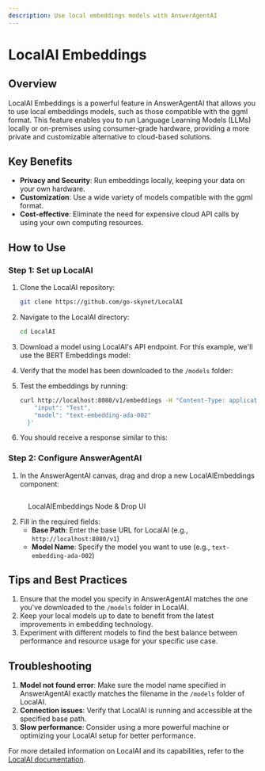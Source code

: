 ```yaml
---
description: Use local embeddings models with AnswerAgentAI
---
```


# LocalAI Embeddings

## Overview

LocalAI Embeddings is a powerful feature in AnswerAgentAI that allows you to use local embeddings models, such as those compatible with the ggml format. This feature enables you to run Language Learning Models (LLMs) locally or on-premises using consumer-grade hardware, providing a more private and customizable alternative to cloud-based solutions.

## Key Benefits

-   **Privacy and Security**: Run embeddings locally, keeping your data on your own hardware.
-   **Customization**: Use a wide variety of models compatible with the ggml format.
-   **Cost-effective**: Eliminate the need for expensive cloud API calls by using your own computing resources.

## How to Use

### Step 1: Set up LocalAI

1. Clone the LocalAI repository:

    ```bash
    git clone https://github.com/go-skynet/LocalAI
    ```

2. Navigate to the LocalAI directory:

    ```bash
    cd LocalAI
    ```

3. Download a model using LocalAI's API endpoint. For this example, we'll use the BERT Embeddings model:

<!-- TODO: Screenshot showing the LocalAI API endpoint for downloading the BERT Embeddings model -->

4. Verify that the model has been downloaded to the `/models` folder:

<!-- TODO: Screenshot showing the downloaded model in the /models folder -->

5. Test the embeddings by running:

    ```bash
    curl http://localhost:8080/v1/embeddings -H "Content-Type: application/json" -d '{
        "input": "Test",
        "model": "text-embedding-ada-002"
      }'
    ```

6. You should receive a response similar to this:

<!-- TODO: Screenshot showing the response from the curl command -->

### Step 2: Configure AnswerAgentAI

1. In the AnswerAgentAI canvas, drag and drop a new LocalAIEmbeddings component:

<!-- TODO: Screenshot showing the LocalAIEmbeddings component being added to the canvas -->
<figure><img src="/.gitbook/assets/screenshots/localembeddingsai.png" alt="" /><figcaption><p> LocalAIEmbeddings Node  &#x26; Drop UI</p></figcaption></figure>

2. Fill in the required fields:
    - **Base Path**: Enter the base URL for LocalAI (e.g., `http://localhost:8080/v1`)
    - **Model Name**: Specify the model you want to use (e.g., `text-embedding-ada-002`)

## Tips and Best Practices

1. Ensure that the model you specify in AnswerAgentAI matches the one you've downloaded to the `/models` folder in LocalAI.
2. Keep your local models up to date to benefit from the latest improvements in embedding technology.
3. Experiment with different models to find the best balance between performance and resource usage for your specific use case.

## Troubleshooting

1. **Model not found error**: Make sure the model name specified in AnswerAgentAI exactly matches the filename in the `/models` folder of LocalAI.
2. **Connection issues**: Verify that LocalAI is running and accessible at the specified base path.
3. **Slow performance**: Consider using a more powerful machine or optimizing your LocalAI setup for better performance.

For more detailed information on LocalAI and its capabilities, refer to the [LocalAI documentation](https://localai.io/models/index.html#embeddings-bert).
